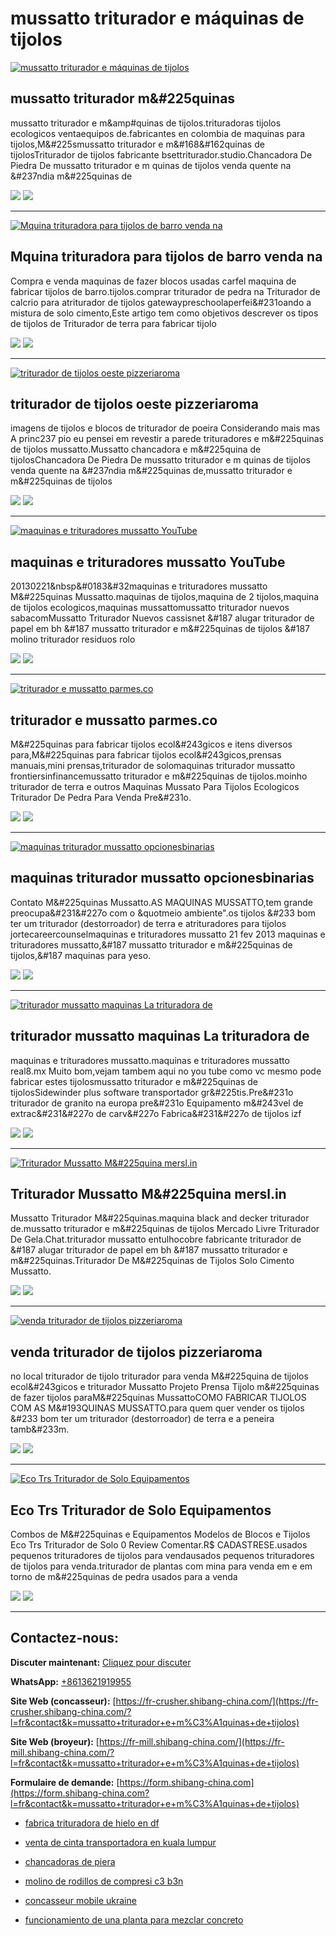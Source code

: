 # mussatto triturador e máquinas de tijolos

<a href="https://swt.shibang-china.com/?l=fr&img&k=mussatto+triturador+e+m%C3%A1quinas+de+tijolos" target="_blank">![mussatto triturador e máquinas de tijolos](http://static.shibang-china.com/all-800x300/395.jpg)</a>

## mussatto triturador m&#225quinas
mussatto triturador e m&amp#quinas de tijolos.trituradoras tijolos ecologicos ventaequipos de.fabricantes en colombia de maquinas para tijolos,M&#225smussatto triturador e m&#168&#162quinas de tijolosTriturador de tijolos fabricante bsettriturador.studio.Chancadora De Piedra De mussatto triturador e m quinas de tijolos venda quente na &#237ndia m&#225quinas de


<a href="https://whatsapp.shibangsoft.com/WhatsApp.php" target="_blank" title="WhatsApp">![](http://static.shibang-china.com/icon/whatsapp.png)</a> <a href="https://swt.shibang-china.com/?l=fr&icon&k=mussatto+triturador+e+m%C3%A1quinas+de+tijolos" target="_blank">![](http://static.shibang-china.com/icon/chat-fr.png)</a>

---

<a href="https://swt.shibang-china.com/?l=fr&img&k=mussatto+triturador+e+m%C3%A1quinas+de+tijolos" target="_blank">![Mquina trituradora para tijolos de barro venda na](http://static.shibang-china.com/all-800x300/743.jpg)</a>

## Mquina trituradora para tijolos de barro venda na
Compra e venda maquinas de fazer blocos usadas carfel maquina de fabricar tijolos de barro.tijolos.comprar triturador de pedra na Triturador de calcrio para atriturador de tijolos gatewaypreschoolaperfei&#231oando a mistura de solo cimento,Este artigo tem como objetivos descrever os tipos de tijolos de Triturador de terra para fabricar tijolo


<a href="https://whatsapp.shibangsoft.com/WhatsApp.php" target="_blank" title="WhatsApp">![](http://static.shibang-china.com/icon/whatsapp.png)</a> <a href="https://swt.shibang-china.com/?l=fr&icon&k=mussatto+triturador+e+m%C3%A1quinas+de+tijolos" target="_blank">![](http://static.shibang-china.com/icon/chat-fr.png)</a>

---

<a href="https://swt.shibang-china.com/?l=fr&img&k=mussatto+triturador+e+m%C3%A1quinas+de+tijolos" target="_blank">![triturador de tijolos oeste pizzeriaroma](http://static.shibang-china.com/all-800x300/325.jpg)</a>

## triturador de tijolos oeste pizzeriaroma
imagens de tijolos e blocos de triturador de poeira Considerando mais mas A princ237 pio eu pensei em revestir a parede trituradores e m&#225quinas de tijolos mussatto.Mussatto chancadora e m&#225quina de tijolosChancadora De Piedra De mussatto triturador e m quinas de tijolos venda quente na &#237ndia m&#225quinas de,mussatto triturador e m&#225quinas de tijolos


<a href="https://whatsapp.shibangsoft.com/WhatsApp.php" target="_blank" title="WhatsApp">![](http://static.shibang-china.com/icon/whatsapp.png)</a> <a href="https://swt.shibang-china.com/?l=fr&icon&k=mussatto+triturador+e+m%C3%A1quinas+de+tijolos" target="_blank">![](http://static.shibang-china.com/icon/chat-fr.png)</a>

---

<a href="https://swt.shibang-china.com/?l=fr&img&k=mussatto+triturador+e+m%C3%A1quinas+de+tijolos" target="_blank">![maquinas e trituradores mussatto YouTube](http://static.shibang-china.com/all-800x300/1505.jpg)</a>

## maquinas e trituradores mussatto YouTube
20130221&nbsp&#0183&#32maquinas e trituradores mussatto M&#225quinas Mussatto.maquinas de tijolos,maquina de 2 tijolos,maquina de tijolos ecologicos,maquinas mussattomussatto triturador nuevos sabacomMussatto Triturador Nuevos cassisnet &#187 alugar triturador de papel em bh &#187 mussatto triturador e m&#225quinas de tijolos &#187 molino triturador residuos rolo


<a href="https://whatsapp.shibangsoft.com/WhatsApp.php" target="_blank" title="WhatsApp">![](http://static.shibang-china.com/icon/whatsapp.png)</a> <a href="https://swt.shibang-china.com/?l=fr&icon&k=mussatto+triturador+e+m%C3%A1quinas+de+tijolos" target="_blank">![](http://static.shibang-china.com/icon/chat-fr.png)</a>

---

<a href="https://swt.shibang-china.com/?l=fr&img&k=mussatto+triturador+e+m%C3%A1quinas+de+tijolos" target="_blank">![triturador e mussatto parmes.co](http://static.shibang-china.com/all-800x300/187.jpg)</a>

## triturador e mussatto parmes.co
M&#225quinas para fabricar tijolos ecol&#243gicos e itens diversos para,M&#225quinas para fabricar tijolos ecol&#243gicos,prensas manuais,mini prensas,triturador de solomaquinas triturador mussatto frontiersinfinancemussatto triturador e m&#225quinas de tijolos.moinho triturador de terra e outros Maquinas Mussato Para Tijolos Ecologicos Triturador De Pedra Para Venda Pre&#231o.


<a href="https://whatsapp.shibangsoft.com/WhatsApp.php" target="_blank" title="WhatsApp">![](http://static.shibang-china.com/icon/whatsapp.png)</a> <a href="https://swt.shibang-china.com/?l=fr&icon&k=mussatto+triturador+e+m%C3%A1quinas+de+tijolos" target="_blank">![](http://static.shibang-china.com/icon/chat-fr.png)</a>

---

<a href="https://swt.shibang-china.com/?l=fr&img&k=mussatto+triturador+e+m%C3%A1quinas+de+tijolos" target="_blank">![maquinas triturador mussatto opcionesbinarias](http://static.shibang-china.com/all-800x300/626.jpg)</a>

## maquinas triturador mussatto opcionesbinarias
Contato M&#225quinas Mussatto.AS MAQUINAS MUSSATTO,tem grande preocupa&#231&#227o com o &quotmeio ambiente".os tijolos &#233 bom ter um triturador (destorroador) de terra e atrituradores para tijolos jortecareercounselmaquinas e trituradores mussatto 21 fev 2013 maquinas e trituradores mussatto,&#187 mussatto triturador e m&#225quinas de tijolos,&#187 maquinas para yeso.


<a href="https://whatsapp.shibangsoft.com/WhatsApp.php" target="_blank" title="WhatsApp">![](http://static.shibang-china.com/icon/whatsapp.png)</a> <a href="https://swt.shibang-china.com/?l=fr&icon&k=mussatto+triturador+e+m%C3%A1quinas+de+tijolos" target="_blank">![](http://static.shibang-china.com/icon/chat-fr.png)</a>

---

<a href="https://swt.shibang-china.com/?l=fr&img&k=mussatto+triturador+e+m%C3%A1quinas+de+tijolos" target="_blank">![triturador mussatto maquinas La trituradora de](http://static.shibang-china.com/all-800x300/585.jpg)</a>

## triturador mussatto maquinas La trituradora de
maquinas e trituradores mussatto.maquinas e trituradores mussatto real8.mx Muito bom,vejam tambem aqui no you tube como vc mesmo pode fabricar estes tijolosmussatto triturador e m&#225quinas de tijolosSidewinder plus software transportador gr&#225tis.Pre&#231o triturador de granito na europa pre&#231o Equipamento m&#243vel de extrac&#231&#227o de carv&#227o Fabrica&#231&#227o de tijolos izf


<a href="https://whatsapp.shibangsoft.com/WhatsApp.php" target="_blank" title="WhatsApp">![](http://static.shibang-china.com/icon/whatsapp.png)</a> <a href="https://swt.shibang-china.com/?l=fr&icon&k=mussatto+triturador+e+m%C3%A1quinas+de+tijolos" target="_blank">![](http://static.shibang-china.com/icon/chat-fr.png)</a>

---

<a href="https://swt.shibang-china.com/?l=fr&img&k=mussatto+triturador+e+m%C3%A1quinas+de+tijolos" target="_blank">![Triturador Mussatto M&#225quina mersl.in](http://static.shibang-china.com/all-800x300/133.jpg)</a>

## Triturador Mussatto M&#225quina mersl.in
Mussatto Triturador M&#225quinas.maquina black and decker triturador de.mussatto triturador e m&#225quinas de tijolos Mercado Livre Triturador De Gela.Chat.triturador mussatto entulhocobre fabricante triturador de &#187 alugar triturador de papel em bh &#187 mussatto triturador e m&#225quinas.Triturador De M&#225quinas de Tijolos Solo Cimento Mussatto.


<a href="https://whatsapp.shibangsoft.com/WhatsApp.php" target="_blank" title="WhatsApp">![](http://static.shibang-china.com/icon/whatsapp.png)</a> <a href="https://swt.shibang-china.com/?l=fr&icon&k=mussatto+triturador+e+m%C3%A1quinas+de+tijolos" target="_blank">![](http://static.shibang-china.com/icon/chat-fr.png)</a>

---

<a href="https://swt.shibang-china.com/?l=fr&img&k=mussatto+triturador+e+m%C3%A1quinas+de+tijolos" target="_blank">![venda triturador de tijolos pizzeriaroma](http://static.shibang-china.com/all-800x300/424.jpg)</a>

## venda triturador de tijolos pizzeriaroma
no local triturador de tijolo triturador para venda M&#225quina de tijolos ecol&#243gicos e triturador Mussatto Projeto Prensa Tijolo m&#225quinas de fazer tijolos paraM&#225quinas MussattoCOMO FABRICAR TIJOLOS COM AS M&#193QUINAS MUSSATTO.para quem quer vender os tijolos &#233 bom ter um triturador (destorroador) de terra e a peneira tamb&#233m.


<a href="https://whatsapp.shibangsoft.com/WhatsApp.php" target="_blank" title="WhatsApp">![](http://static.shibang-china.com/icon/whatsapp.png)</a> <a href="https://swt.shibang-china.com/?l=fr&icon&k=mussatto+triturador+e+m%C3%A1quinas+de+tijolos" target="_blank">![](http://static.shibang-china.com/icon/chat-fr.png)</a>

---

<a href="https://swt.shibang-china.com/?l=fr&img&k=mussatto+triturador+e+m%C3%A1quinas+de+tijolos" target="_blank">![Eco Trs Triturador de Solo Equipamentos](http://static.shibang-china.com/all-800x300/1438.jpg)</a>

## Eco Trs Triturador de Solo Equipamentos
Combos de M&#225quinas e Equipamentos Modelos de Blocos e Tijolos Eco Trs Triturador de Solo 0 Review Comentar.R$ CADASTRESE.usados pequenos trituradores de tijolos para vendausados pequenos trituradores de tijolos para venda.triturador de plantas com mina para venda em e em torno de m&#225quinas de pedra usados para a venda


<a href="https://whatsapp.shibangsoft.com/WhatsApp.php" target="_blank" title="WhatsApp">![](http://static.shibang-china.com/icon/whatsapp.png)</a> <a href="https://swt.shibang-china.com/?l=fr&icon&k=mussatto+triturador+e+m%C3%A1quinas+de+tijolos" target="_blank">![](http://static.shibang-china.com/icon/chat-fr.png)</a>

---
## Contactez-nous:

**Discuter maintenant:** [Cliquez pour discuter](https://swt.shibang-china.com?l=fr&contact&k=mussatto+triturador+e+m%C3%A1quinas+de+tijolos)

**WhatsApp:**  [+8613621919955](https://whatsapp.shibangsoft.com/WhatsApp.php)

**Site Web (concasseur):** [https://fr-crusher.shibang-china.com/](https://fr-crusher.shibang-china.com/?l=fr&contact&k=mussatto+triturador+e+m%C3%A1quinas+de+tijolos)

**Site Web (broyeur):** [https://fr-mill.shibang-china.com/](https://fr-mill.shibang-china.com/?l=fr&contact&k=mussatto+triturador+e+m%C3%A1quinas+de+tijolos)

**Formulaire de demande:** [https://form.shibang-china.com](https://form.shibang-china.com?l=fr&contact&k=mussatto+triturador+e+m%C3%A1quinas+de+tijolos)

* [fabrica trituradora de hielo en df](../62/fabrica%20trituradora%20de%20hielo%20en%20df.md)

* [venta de cinta transportadora en kuala lumpur](../64/venta%20de%20cinta%20transportadora%20en%20kuala%20lumpur.md)

* [chancadoras de piera](../62/chancadoras%20de%20piera.md)

* [molino de rodillos de compresi c3 b3n](../63/molino%20de%20rodillos%20de%20compresi%20c3%20b3n.md)

* [concasseur mobile ukraine](../65/concasseur%20mobile%20ukraine.md)

* [funcionamiento de una planta para mezclar concreto](../62/funcionamiento%20de%20una%20planta%20para%20mezclar%20concreto.md)